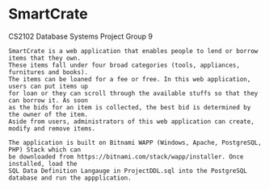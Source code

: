 # SmartCrate
CS2102 Database Systems Project Group 9

	SmartCrate is a web application that enables people to lend or borrow items that they own. 
	These items fall under four broad categories (tools, appliances, furnitures and books). 
	The items can be loaned for a fee or free. In this web application, users can put items up 
	for loan or they can scroll through the available stuffs so that they can borrow it. As soon 
	as the bids for an item is collected, the best bid is determined by the owner of the item. 
	Aside from users, administrators of this web application can create, modify and remove items.
	
	The application is built on Bitnami WAPP (Windows, Apache, PostgreSQL, PHP) Stack which can 
	be downloaded from https://bitnami.com/stack/wapp/installer. Once installed, load the 
	SQL Data Definition Langauge in ProjectDDL.sql into the PostgreSQL database and run the appplication.